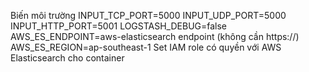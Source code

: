 Biến môi trường
    INPUT_TCP_PORT=5000 
    INPUT_UDP_PORT=5000 
    INPUT_HTTP_PORT=5001 
    LOGSTASH_DEBUG=false
    AWS_ES_ENDPOINT=aws-elasticsearch endpoint (không cần https://)
    AWS_ES_REGION=ap-southeast-1
    Set IAM role có quyền với AWS Elasticsearch cho container
   
